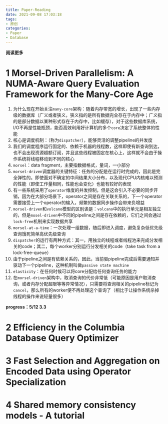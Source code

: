 ```yaml
---
title: Paper-Reading
date: 2021-09-08 17:03:18
tags: 
- 原创
categories: 
- Paper
- Database
---
```


**阅读更多**

<!--more-->

# 1 Morsel-Driven Parallelism: A NUMA-Aware Query Evaluation Framework for the Many-Core Age

1. 为什么现在开始关注`many-core`架构：随着内存带宽的增长，出现了一些内存级的数据库（广义或者狭义，狭义指的是所有数据完全存在于内存中；广义指的是部分数据以某种形式存在于内存中，比如缓存），对于这些数据库系统，I/O不再是性能瓶颈，能否高效利用好计算机的多个`core`决定了系统整体的性能
1. 核心是调度机制：（称为`dispatcher`），能够灵活的调整pipeline的并发度
1. 我们的调度程序运行固定的、依赖于机器的线程数，这样即使有新查询到达，也不会出现资源超额订阅，并且这些线程被固定在核心上，这样就不会由于操作系统将线程移动到不同的核心
1. `morsel`：data fragment，主要指数据格式，量词，一小部分
1. `morsel-driven`调度器的关键特征：任务的分配是在运行时完成的，因此是完全弹性的。即使面对不确定的中间结果大小分布，以及现代CPU内核难以预测的性能（即使工作量相同，性能也会变化）也能有较好的表现
1. 有一些系统采用了`operator`维度的并发控制，但是这会引入不必要的同步开销，因为在大部分场景下，operator之间是存在关联关系的，下一个operator需要接受上一个operator的输入，频繁的数据同步操作会带来负增益
1. `morsel-driven`和`volcano`模型的区别诶是：`volcano`中的执行单元是相互独立的，但是`mosel-driven`中不同的pipeline之间是存在依赖的，它们之间会通过`lock-free`机制来实现数据共享
1. `morsel-at-a-time`：一次处理一组数据，随后即进入调度，避免复杂低优先级查询饿死简单高优先级查询
1. `dispatcher`的运行有两种方式：其一，用独立的线程或者线程池来完成分发相关的code；其二，每个worker分别运行分发相关的code（take task from a lock-free-queue）
1. 由于pipeline之间是有依赖关系的，因此，当前驱pipeline完成后需要通知并驱动下一个pipeline，这种机制叫做`passive state machine`
1. `elasticity`：在任何时候可以将core分配给任何查询任务的能力
1. 在`morsel-driven`架构中，取消查询的代价非常低（可能原因是用户取消查询，或者内存分配超限等等异常情况），只需要将查询相关的pipeline标记为`cancel`，那么所有的worker便不再处理这个查询了（相比于让操作系统杀掉线程的操作来说轻量很多）

**progress：5/12 3.3**

# 2 Efficiency in the Columbia Database Query Optimizer

# 3 Fast Selection and Aggregation on Encoded Data using Operator Specialization

# 4 Shared memory consistency models - A tutorial

